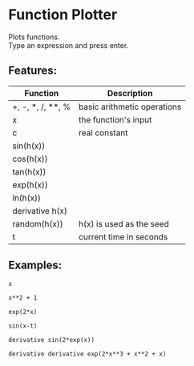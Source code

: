 # Function Plotter

Plots functions.  
Type an expression and press enter.

## Features:

|    Function     |       Description        |
|-----------------|--------------------------|
| \+, \-, \*, \/, \*\*, \% | basic arithmetic operations |
| x               | the function's input     |
| c               | real constant            |
| sin(h(x))       |                          |
| cos(h(x))       |                          |
| tan(h(x))       |                          |
| exp(h(x))       |                          |
| ln(h(x))        |                          |
| derivative h(x) |                          |
| random(h(x))    | h(x) is used as the seed |
| t               | current time in seconds  |

## Examples:

`x`

`x**2 + 1`

`exp(2*x)`

`sin(x-t)`

`derivative sin(2*exp(x))`

`derivative derivative exp(2*x**3 + x**2 + x)`
